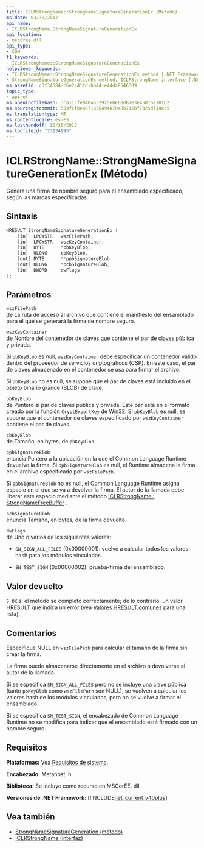```yaml
---
title: ICLRStrongName::StrongNameSignatureGenerationEx (Método)
ms.date: 03/30/2017
api_name:
- ICLRStrongName.StrongNameSignatureGenerationEx
api_location:
- mscoree.dll
api_type:
- COM
f1_keywords:
- ICLRStrongName::StrongNameSignatureGenerationEx
helpviewer_keywords:
- ICLRStrongName::StrongNameSignatureGenerationEx method [.NET Framework hosting]
- StrongNameSignatureGenerationEx method, ICLRStrongName interface [.NET Framework hosting]
ms.assetid: c3f34584-c6e2-41fd-bb44-e44da8546309
topic_type:
- apiref
ms.openlocfilehash: 3ca11cfe948a53292de8e68d87e3e45816a18162
ms.sourcegitcommit: 559fcfbe4871636494870a8b716bf7325df34ac5
ms.translationtype: MT
ms.contentlocale: es-ES
ms.lasthandoff: 10/30/2019
ms.locfileid: "73134995"
---
```

# <a name="iclrstrongnamestrongnamesignaturegenerationex-method"></a>ICLRStrongName::StrongNameSignatureGenerationEx (Método)
Genera una firma de nombre seguro para el ensamblado especificado, según las marcas especificadas.  
  
## <a name="syntax"></a>Sintaxis  
  
```cpp
HRESULT StrongNameSignatureGenerationEx (  
    [in]  LPCWSTR   wszFilePath,  
    [in]  LPCWSTR   wszKeyContainer,  
    [in]  BYTE      *pbKeyBlob,  
    [in]  ULONG     cbKeyBlob,  
    [out] BYTE      **ppbSignatureBlob,  
    [out] ULONG     *pcbSignatureBlob,  
    [in]  DWORD     dwFlags  
);  
```  
  
## <a name="parameters"></a>Parámetros  
 `wszFilePath`  
 de La ruta de acceso al archivo que contiene el manifiesto del ensamblado para el que se generará la firma de nombre seguro.  
  
 `wszKeyContainer`  
 de Nombre del contenedor de claves que contiene el par de claves pública y privada.  
  
 Si `pbKeyBlob` es null, `wszKeyContainer` debe especificar un contenedor válido dentro del proveedor de servicios criptográficos (CSP). En este caso, el par de claves almacenado en el contenedor se usa para firmar el archivo.  
  
 Si `pbKeyBlob` no es null, se supone que el par de claves está incluido en el objeto binario grande (BLOB) de clave.  
  
 `pbKeyBlob`  
 de Puntero al par de claves pública y privada. Este par está en el formato creado por la función `CryptExportKey` de Win32. Si `pbKeyBlob` es null, se supone que el contenedor de claves especificado por `wszKeyContainer` contiene el par de claves.  
  
 `cbKeyBlob`  
 de Tamaño, en bytes, de `pbKeyBlob`.  
  
 `ppbSignatureBlob`  
 enuncia Puntero a la ubicación en la que el Common Language Runtime devuelve la firma. Si `ppbSignatureBlob` es null, el Runtime almacena la firma en el archivo especificado por `wszFilePath`.  
  
 Si `ppbSignatureBlob` no es null, el Common Language Runtime asigna espacio en el que se va a devolver la firma. El autor de la llamada debe liberar este espacio mediante el método [ICLRStrongName:: StrongNameFreeBuffer](../../../../docs/framework/unmanaged-api/hosting/iclrstrongname-strongnamefreebuffer-method.md) .  
  
 `pcbSignatureBlob`  
 enuncia Tamaño, en bytes, de la firma devuelta.  
  
 `dwFlags`  
 de Uno o varios de los siguientes valores:  
  
- `SN_SIGN_ALL_FILES` (0x00000001): vuelve a calcular todos los valores hash para los módulos vinculados.  
  
- `SN_TEST_SIGN` (0x00000002): prueba-firma del ensamblado.  
  
## <a name="return-value"></a>Valor devuelto  
 `S_OK` si el método se completó correctamente; de lo contrario, un valor HRESULT que indica un error (vea [Valores HRESULT comunes](https://go.microsoft.com/fwlink/?LinkId=213878) para una lista).  
  
## <a name="remarks"></a>Comentarios  
 Especifique NULL en `wszFilePath` para calcular el tamaño de la firma sin crear la firma.  
  
 La firma puede almacenarse directamente en el archivo o devolverse al autor de la llamada.  
  
 Si se especifica `SN_SIGN_ALL_FILES` pero no se incluye una clave pública (tanto `pbKeyBlob` como `wszFilePath` son NULL), se vuelven a calcular los valores hash de los módulos vinculados, pero no se vuelve a firmar el ensamblado.  
  
 Si se especifica `SN_TEST_SIGN`, el encabezado de Common Language Runtime no se modifica para indicar que el ensamblado está firmado con un nombre seguro.  
  
## <a name="requirements"></a>Requisitos  
 **Plataformas:** Vea [Requisitos de sistema](../../../../docs/framework/get-started/system-requirements.md).  
  
 **Encabezado:** Metahost. h  
  
 **Biblioteca:** Se incluye como recurso en MSCorEE. dll  
  
 **Versiones de .NET Framework:** [!INCLUDE[net_current_v40plus](../../../../includes/net-current-v40plus-md.md)]  
  
## <a name="see-also"></a>Vea también

- [StrongNameSignatureGeneration (método)](../../../../docs/framework/unmanaged-api/hosting/iclrstrongname-strongnamesignaturegeneration-method.md)
- [ICLRStrongName (interfaz)](../../../../docs/framework/unmanaged-api/hosting/iclrstrongname-interface.md)
